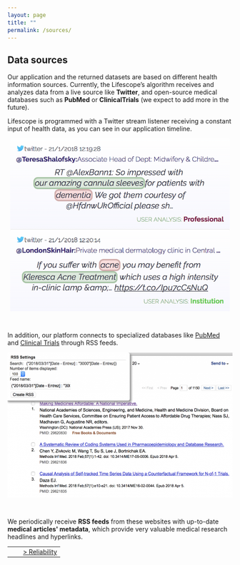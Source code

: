 ```yaml
---
layout: page
title: ""
permalink: /sources/
---
```


Data sources
------------

Our application and the returned datasets are based on different health information sources. Currently, the Lifescope’s algorithm receives and analyzes data from a live source like **Twitter**, and open-source medical databases such as **PubMed** or **ClinicalTrials** (we expect to add more in the future).

Lifescope is programmed with a Twitter stream listener receiving a constant input of health data, as you can see in our application timeline.

<p align="center">
<img align="center" width="492" height="387" src="/assets/img/twitterlifescope.png">
</p>

&nbsp; 
&nbsp; 

In addition, our platform connects to specialized databases like [PubMed](https://www.ncbi.nlm.nih.gov/pubmed/) and [Clinical Trials](https://www.clinicaltrials.gov) through RSS feeds.

<p align="center">
<img align="center" width="520" height="325" src="/assets/img/pubmed.png">
</p>


&nbsp; 
&nbsp; 

We periodically receive **RSS feeds** from these websites with up-to-date **medical articles' metadata**, which provide very valuable medical research headlines and hyperlinks.

||||
|:--|:------------------|---------------:|
|||[<span align="left" class="subsection"> > Reliability</span>](/sources_reliability/)|